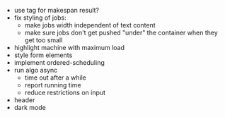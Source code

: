 - use <output> tag for makespan result?
- fix styling of jobs:
  - make jobs width independent of text content
  - make sure jobs don't get pushed "under" the container when they get too small
- highlight machine with maximum load
- style form elements
- implement ordered-scheduling
- run algo async
  - time out after a while
  - report running time
  - reduce restrictions on input
- header
- dark mode
